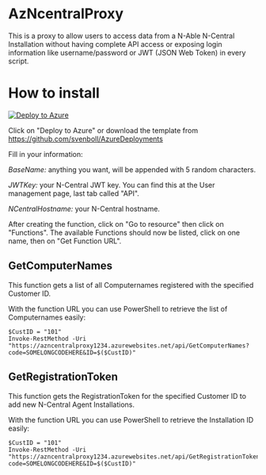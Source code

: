# AzNcentralProxy #

This is a proxy to allow users to access data from a N-Able N-Central Installation without having complete API access or exposing login information like username/password or JWT (JSON Web Token) in every script.

# How to install #

[![Deploy to Azure](https://aka.ms/deploytoazurebutton)](https://portal.azure.com/#create/Microsoft.Template/uri/https%3A%2F%2Fraw.githubusercontent.com%2Fsvenboll%2FAzureDeployments%2Frefs%2Fheads%2Fmain%2FARM-Templates%2FAzNcentralProxy.json)

Click on "Deploy to Azure" or download the template from https://github.com/svenboll/AzureDeployments

Fill in your information:

*BaseName:* anything you want, will be appended with 5 random characters.

*JWTKey:* your N-Central JWT key. You can find this at the User management page, last tab called "API".

*NCentralHostname:* your N-Central hostname.

After creating the function, click on "Go to resource" then click on "Functions".
The available Functions should now be listed, click on one name, then on "Get Function URL".

## GetComputerNames ##

This function gets a list of all Computernames registered with the specified Customer ID.

With the function URL you can use PowerShell to retrieve the list of Computernames easily:

    $CustID = "101"
    Invoke-RestMethod -Uri "https://azncentralproxy1234.azurewebsites.net/api/GetComputerNames?code=SOMELONGCODEHERE&ID=$($CustID)"

## GetRegistrationToken ##

This function gets the RegistrationToken for the specified Customer ID to add new N-Central Agent Installations.

With the function URL you can use PowerShell to retrieve the Installation ID easily:

    $CustID = "101"
    Invoke-RestMethod -Uri "https://azncentralproxy1234.azurewebsites.net/api/GetRegistrationToken?code=SOMELONGCODEHERE&ID=$($CustID)"
